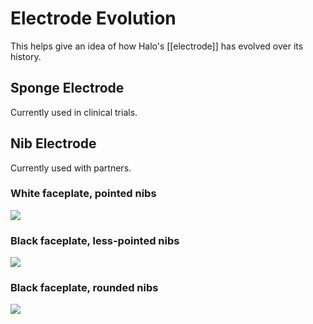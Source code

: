 # Electrode Evolution
This helps give an idea of how Halo's [[electrode]] has evolved over its history.
## Sponge Electrode
Currently used in clinical trials.

## Nib Electrode
Currently used with partners.
### White faceplate, pointed nibs
![](https://photos-4.dropbox.com/t/2/AACoSwDf51sJk4IDzqWRvUq0KdfP884qZJJqE3A4kxpcRw/12/480526477/png/32x32/1/_/1/2/old_electrode_8_15.png/EMTqyPIDGBEgBygH/1z4gkQy2hKOfJHW5YBhzklWSQPq70wYs1iU7Dbdi-iA?size=800x600&size_mode=2)
### Black faceplate, less-pointed nibs
![](https://photos-1.dropbox.com/t/2/AABZbb30EP5xz3AgzEp0TssrR2hy0cc-u65vKHAjk8dewQ/12/480526477/png/32x32/1/_/1/2/old_electrode_9_20.png/EMTqyPIDGBMgBygH/CgcDVMHwtXPno26TEm2QeAvSOk_8--eV_roPDWGI0TQ?size=800x600&size_mode=2)
### Black faceplate, rounded nibs
![](https://photos-1.dropbox.com/t/2/AAAtP4HwptpIY_-OQ22gUqP8dnK-SV65pFM_CyAkoZIKrg/12/480526477/png/32x32/1/_/1/2/old_electrode_9_21.png/EMTqyPIDGBUgBygH/I9Ch7LC9xW_baw-4g6-FrZWhVkasm6TQG6lB9QQr7hM?size=800x600&size_mode=2)